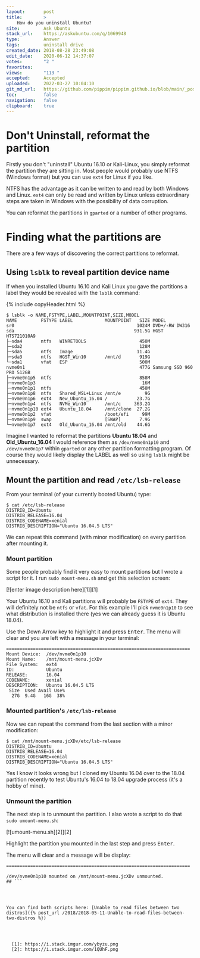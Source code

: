 ```yaml
---
layout:       post
title:        >
    How do you uninstall Ubuntu?
site:         Ask Ubuntu
stack_url:    https://askubuntu.com/q/1069948
type:         Answer
tags:         uninstall drive
created_date: 2018-08-28 23:49:08
edit_date:    2020-06-12 14:37:07
votes:        "2 "
favorites:    
views:        "113 "
accepted:     Accepted
uploaded:     2022-03-27 10:04:10
git_md_url:   https://github.com/pippim/pippim.github.io/blob/main/_posts/2018/2018-08-28-How-do-you-uninstall-Ubuntu_.md
toc:          false
navigation:   false
clipboard:    true
---
```


# Don't Uninstall, reformat the partition

Firstly you don't "uninstall" Ubuntu 16.10 or Kali-Linux, you simply reformat the partition they are sitting in. Most people would probably use NTFS (Windows format) but you can use `ext4` for Linux if you like.

NTFS has the advantage as it can be written to and read by both Windows and Linux. `ext4` can only be read and written by Linux unless extraordinary steps are taken in Windows with the possibility of data corruption.

You can reformat the partitions in `gparted` or a number of other programs.

# Finding what the partitions are

There are a few ways of discovering the correct partitions to reformat. 

## Using `lsblk` to reveal partition device name

If when you installed Ubuntu 16.10 and Kali Linux you gave the partitions a label they would be revealed with the `lsblk` command:

{% include copyHeader.html %}
``` 
$ lsblk -o NAME,FSTYPE,LABEL,MOUNTPOINT,SIZE,MODEL
NAME         FSTYPE LABEL            MOUNTPOINT   SIZE MODEL
sr0                                              1024M DVD+/-RW DW316  
sda                                             931.5G HGST HTS721010A9
├─sda4       ntfs   WINRETOOLS                    450M 
├─sda2                                            128M 
├─sda5       ntfs   Image                        11.4G 
├─sda3       ntfs   HGST_Win10       /mnt/d       919G 
└─sda1       vfat   ESP                           500M 
nvme0n1                                           477G Samsung SSD 960 PRO 512GB            
├─nvme0n1p5  ntfs                                 858M 
├─nvme0n1p3                                        16M 
├─nvme0n1p1  ntfs                                 450M 
├─nvme0n1p8  ntfs   Shared_WSL+Linux /mnt/e         9G 
├─nvme0n1p6  ext4   New_Ubuntu_16.04 /           23.7G 
├─nvme0n1p4  ntfs   NVMe_Win10       /mnt/c     363.2G 
├─nvme0n1p10 ext4   Ubuntu_18.04     /mnt/clone  27.2G 
├─nvme0n1p2  vfat                    /boot/efi     99M 
├─nvme0n1p9  swap                    [SWAP]       7.9G 
└─nvme0n1p7  ext4   Old_Ubuntu_16.04 /mnt/old    44.6G 
```

Imagine I wanted to reformat the partitions **Ubuntu 18.04** and **Old_Ubuntu_16.04** I would reference them as `/dev/nvme0n1p10` and `/dev/nvme0n1p7` within `gparted` or any other partition formatting program. Of course they would likely display the LABEL as well so using `lsblk` might be unnecessary.

## Mount the partition and read `/etc/lsb-release`

From your terminal (of your currently booted Ubuntu) type:

``` 
$ cat /etc/lsb-release
DISTRIB_ID=Ubuntu
DISTRIB_RELEASE=16.04
DISTRIB_CODENAME=xenial
DISTRIB_DESCRIPTION="Ubuntu 16.04.5 LTS"
```

We can repeat this command (with minor modification) on every partition after mounting it.

### Mount partition

Some people probably find it very easy to mount partitions but I wrote a script for it. I run `sudo mount-menu.sh` and get this selection screen:

[![enter image description here][1]][1]

Your Ubuntu 16.10 and Kali partitions will probably be `FSTYPE` of `ext4`. They will definitely not be `ntfs` or `vfat`. For this example I'll pick `nvme0n1p10` to see what distribution is installed there (yes we can already guess it is Ubuntu 18.04).

Use the Down Arrow key to highlight it and press <kbd>Enter</kbd>. The menu will clear and you are left with a message in your terminal:

``` 
=====================================================================
Mount Device:  /dev/nvme0n1p10
Mount Name:    /mnt/mount-menu.jcXDv
File System:   ext4
ID:            Ubuntu
RELEASE:       16.04
CODENAME:      xenial
DESCRIPTION:   Ubuntu 16.04.5 LTS
 Size  Used Avail Use%
  27G  9.4G   16G  38%
```

### Mounted partition's `/etc/lsb-release`

Now we can repeat the command from the last section with a minor modification:

``` 
$ cat /mnt/mount-menu.jcXDv/etc/lsb-release
DISTRIB_ID=Ubuntu
DISTRIB_RELEASE=16.04
DISTRIB_CODENAME=xenial
DISTRIB_DESCRIPTION="Ubuntu 16.04.5 LTS"
```

Yes I know it looks wrong but I cloned my Ubuntu 16.04 over to the 18.04 partition recently to test Ubuntu's 16.04 to 18.04 upgrade process (it's a hobby of mine).

### Unmount the partition

The next step is to unmount the partition. I also wrote a script to do that `sudo umount-menu.sh`:

[![umount-menu.sh][2]][2]

Highlight the partition you mounted in the last step and press <kbd>Enter</kbd>.

The menu will clear and a message will be display:

``` 
=====================================================================

/dev/nvme0n1p10 mounted on /mnt/mount-menu.jcXDv unmounted.
## ```




You can find both scripts here: [Unable to read files between two distros]({% post_url /2018/2018-05-11-Unable-to-read-files-between-two-distros %})




  [1]: https://i.stack.imgur.com/ybyzu.png
  [2]: https://i.stack.imgur.com/1QUhF.png

